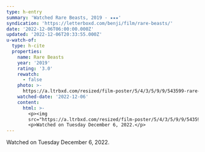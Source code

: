 ```yaml
---
type: h-entry
summary: 'Watched Rare Beasts, 2019 - ★★★'
syndication: 'https://letterboxd.com/benji/film/rare-beasts/'
date: '2022-12-06T06:00:00.000Z'
updated: '2022-12-06T20:33:55.000Z'
u-watch-of:
  type: h-cite
  properties:
    name: Rare Beasts
    year: '2019'
    rating: '3.0'
    rewatch:
      - false
    photo: >-
      https://a.ltrbxd.com/resized/film-poster/5/4/3/5/9/9/543599-rare-beasts-0-600-0-900-crop.jpg?v=0b9498d3af
    watched-date: '2022-12-06'
    content:
      html: >-
        <p><img
        src="https://a.ltrbxd.com/resized/film-poster/5/4/3/5/9/9/543599-rare-beasts-0-600-0-900-crop.jpg?v=0b9498d3af"/></p>
        <p>Watched on Tuesday December 6, 2022.</p>
---
```

Watched on Tuesday December 6, 2022.
